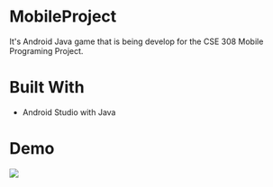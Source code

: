 # MobileProject

It's Android Java game that is being develop for the CSE 308 Mobile Programing Project. 

# Built With

- Android Studio with Java

# Demo 
![]([url=https://www.hizliresim.com/1dr3gcq][img]https://i.hizliresim.com/1dr3gcq.PNG[/img][/url])
